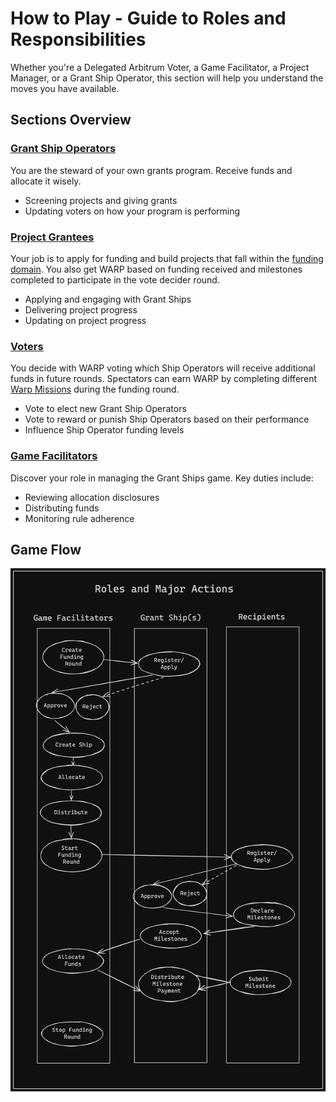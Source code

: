 # How to Play - Guide to Roles and Responsibilities

Whether you're a Delegated Arbitrum Voter, a Game Facilitator, a Project Manager, or a Grant Ship Operator, this section will help you understand the moves you have available.

## Sections Overview

### [Grant Ship Operators](/how-to-play/as-a-gs-op)

You are the steward of your own grants program. Receive funds and allocate it wisely.

- Screening projects and giving grants
- Updating voters on how your program is performing

### [Project Grantees](/how-to-play/as-a-project)

Your job is to apply for funding and build projects that fall within the [funding domain](/about/pilot.html). You also get WARP based on funding received and milestones completed to participate in the vote decider round.

- Applying and engaging with Grant Ships
- Delivering project progress
- Updating on project progress

### [Voters](/how-to-play/as-a-voter)

You decide with WARP voting which Ship Operators will receive additional funds in future rounds. Spectators can earn WARP by completing different [Warp Missions](/about/voting) during the funding round.

- Vote to elect new Grant Ship Operators
- Vote to reward or punish Ship Operators based on their performance
- Influence Ship Operator funding levels

### [Game Facilitators](/how-to-play/as-a-faci)

Discover your role in managing the Grant Ships game. Key duties include:

- Reviewing allocation disclosures
- Distributing funds
- Monitoring rule adherence

## Game Flow

![](/public/grantships_swimlanes.png)
